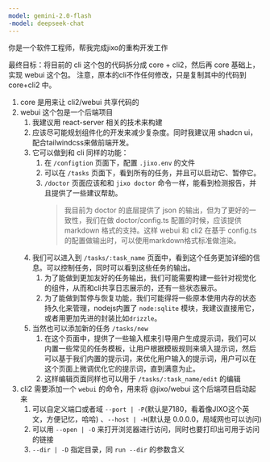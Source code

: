 ```yaml
---
model: gemini-2.0-flash
-model: deepseek-chat
---
```


你是一个软件工程师，帮我完成jixo的重构开发工作

最终目标：将目前的 cli 这个包的代码拆分成 core + cli2，然后再 core 基础上，实现 webui 这个包。
注意，原本的cli不作任何修改，只是复制其中的代码到 core+cli2 中。

1.  core 是用来让 cli2/webui 共享代码的
2.  webui 这个包是一个后端项目
    1. 我建议用 react-server 相关的技术来构建
    1. 应该尽可能规划组件化的开发来减少复杂度。同时我建议用 shadcn ui，配合tailwindcss来做前端开发。
    1. 它可以做到和 cli 同样的功能：
       1. 在 `/configtion` 页面下，配置 `.jixo.env` 的文件
       1. 可以在 `/tasks` 页面下，看到所有的任务，并且可以启动它、暂停它。
       1. `/doctor` 页面应该和和 `jixo doctor` 命令一样，能看到检测报告，并且提供了一些建议帮助。
          > 我目前为 doctor 的底层提供了 json 的输出，但为了更好的一致性，我们在做 doctor/config.ts 配置的时候，应该提供 markdown 格式的支持。这样 webui 和 cli2 在基于 config.ts 的配置做输出时，可以使用markdown格式标准做渲染。
    1. 我们可以进入到 `/tasks/:task_name` 页面中，看到这个任务更加详细的信息。可以控制任务，同时可以看到这些任务的输出。
       1. 为了能做到更加友好的任务输出，我们可能需要构建一些针对视觉化的组件，从而和cli共享日志展示的，还有一些状态展示。
       1. 为了能做到暂停与恢复功能，我们可能得将一些原本使用内存的状态持久化来管理，nodejs内置了 `node:sqlite` 模块，我建议直接用它，或者用更加先进的封装比如`drizzle`。
    1. 当然也可以添加新的任务 `/tasks/new`
       1. 在这个页面中，提供了一些输入框来引导用户生成提示词，我们可以内置一些常见的任务模板，让用户根据模板规则来填入提示词，然后可以基于我们内置的提示词，来优化用户输入的提示词，用户可以在这个页面上微调优化它的提示词，直到满意为止。
       1. 这样编辑页面同样也可以用于 `/tasks/:task_name/edit` 的编辑
3.  cli2 需要添加一个 `webui` 的命令，用来将 @jixo/webui 这个后端项目启动起来
    1. 可以自定义端口或者域 `--port | -P`(默认是7180，看着像JIXO这个英文，方便记忆，哈哈) 、`--host | -H`(默认是 0.0.0.0，局域网也可以访问)
    2. 可以用 `--open | -O` 来打开浏览器进行访问，同时也要打印出可用于访问的链接
    3. `--dir | -D` 指定目录，同 `run --dir` 的参数含义
